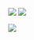 ![](https://github-readme-stats.vercel.app/api/top-langs/?username=Dean035&layout=compact&theme=dark)
![](https://github-readme-stats.vercel.app/api?username=Dean035&show_icons=true&theme=dark)

[![](https://streak-stats.demolab.com/?user=Dean035&theme=dark)](https://git.io/streak-stats)

<!--
**Dean035/Dean035** is a ✨ _special_ ✨ repository because its `README.md` (this file) appears on your GitHub profile.

Here are some ideas to get you started:

- 🔭 I’m currently working on ...
- 🌱 I’m currently learning ...
- 👯 I’m looking to collaborate on ...
- 🤔 I’m looking for help with ...
- 💬 Ask me about ...
- 📫 How to reach me: ...
- 😄 Pronouns: ...
- ⚡ Fun fact: ...
-->
